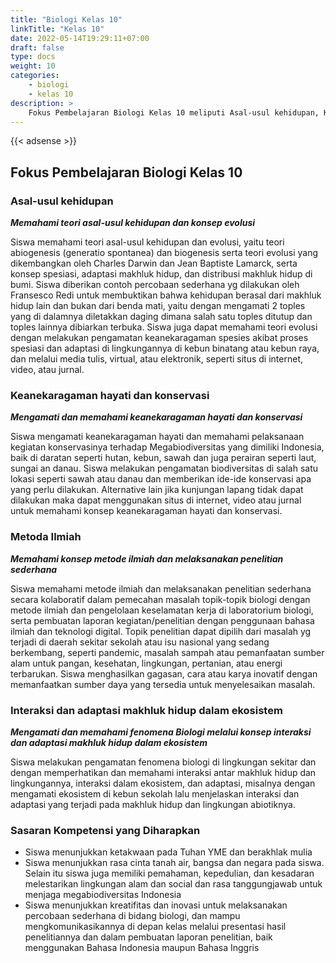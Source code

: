 ```yaml
---
title: "Biologi Kelas 10"
linkTitle: "Kelas 10"
date: 2022-05-14T19:29:11+07:00
draft: false
type: docs
weight: 10
categories:
    - biologi
    - kelas 10
description: >
    Fokus Pembelajaran Biologi Kelas 10 meliputi Asal-usul kehidupan, Keanekaragaman hayati, konservasi, Metoda Ilmiah, Interaksi, adaptasi makhluk hidup dalam ekosistem
---
```


{{< adsense >}}

## Fokus Pembelajaran Biologi Kelas 10

### Asal-usul kehidupan

***Memahami teori asal-usul kehidupan dan konsep evolusi***

Siswa memahami teori asal-usul kehidupan dan evolusi, yaitu teori abiogenesis (generatio spontanea) dan biogenesis serta teori evolusi yang dikembangkan oleh Charles Darwin dan Jean Baptiste Lamarck, serta konsep spesiasi, adaptasi makhluk hidup, dan distribusi makhluk hidup di bumi. Siswa diberikan contoh percobaan sederhana yg dilakukan oleh Fransesco Redi untuk membuktikan bahwa kehidupan berasal dari makhluk hidup lain dan bukan dari benda mati, yaitu dengan mengamati 2 toples yang di dalamnya diletakkan daging dimana salah satu toples ditutup dan toples lainnya dibiarkan terbuka. Siswa juga dapat memahami teori evolusi dengan melakukan pengamatan keanekaragaman spesies akibat proses spesiasi dan adaptasi di lingkungannya di kebun binatang atau kebun raya, dan melalui media tulis, virtual, atau elektronik, seperti situs di internet, video, atau jurnal.

### Keanekaragaman hayati dan konservasi

***Mengamati dan memahami keanekaragaman hayati dan konservasi***

Siswa mengamati keanekaragaman hayati dan memahami pelaksanaan kegiatan konservasinya terhadap Megabiodiversitas yang dimiliki Indonesia, baik di daratan seperti hutan, kebun, sawah dan juga perairan seperti laut, sungai an danau. Siswa melakukan pengamatan biodiversitas di salah satu lokasi seperti sawah atau danau dan memberikan ide-ide konservasi apa yang perlu dilakukan. Alternative lain jika kunjungan lapang tidak dapat dilakukan maka dapat menggunakan situs di internet, video atau jurnal untuk memahami konsep keanekaragaman hayati dan konservasi.

### Metoda Ilmiah

***Memahami konsep metode ilmiah dan melaksanakan penelitian sederhana***

Siswa memahami metode ilmiah dan melaksanakan penelitian sederhana secara kolaboratif dalam pemecahan masalah topik-topik biologi dengan metode ilmiah dan pengelolaan keselamatan kerja di laboratorium biologi, serta pembuatan laporan kegiatan/penelitian dengan penggunaan bahasa ilmiah dan teknologi digital. Topik penelitian dapat dipilih dari masalah yg terjadi di daerah sekitar sekolah atau isu nasional yang sedang berkembang, seperti pandemic, masalah sampah atau pemanfaatan sumber alam untuk pangan, kesehatan, lingkungan, pertanian, atau energi terbarukan. Siswa menghasilkan gagasan, cara atau karya inovatif dengan memanfaatkan sumber daya yang tersedia untuk menyelesaikan masalah.

### Interaksi dan adaptasi makhluk hidup dalam ekosistem

***Mengamati dan memahami fenomena Biologi melalui konsep interaksi dan adaptasi makhluk hidup dalam ekosistem***

Siswa melakukan pengamatan fenomena biologi di lingkungan sekitar dan dengan memperhatikan dan memahami interaksi antar makhluk hidup dan lingkungannya, interaksi dalam ekosistem, dan adaptasi, misalnya dengan mengamati ekosistem di kebun sekolah lalu menjelaskan interaksi dan adaptasi yang terjadi pada makhluk hidup dan lingkungan abiotiknya.

### Sasaran Kompetensi yang Diharapkan

- Siswa menunjukkan ketakwaan pada Tuhan YME dan berakhlak mulia
- Siswa menunjukkan rasa cinta tanah air, bangsa dan negara pada siswa. Selain itu siswa juga memiliki pemahaman, kepedulian, dan kesadaran melestarikan lingkungan alam dan social dan rasa tanggungjawab untuk menjaga megabiodiversitas Indonesia
- Siswa menunjukkan kreatifitas dan inovasi untuk melaksanakan percobaan sederhana di bidang biologi, dan mampu mengkomunikasikannya di depan kelas melalui presentasi hasil penelitiannya dan dalam pembuatan laporan penelitian, baik menggunakan Bahasa Indonesia maupun Bahasa Inggris
